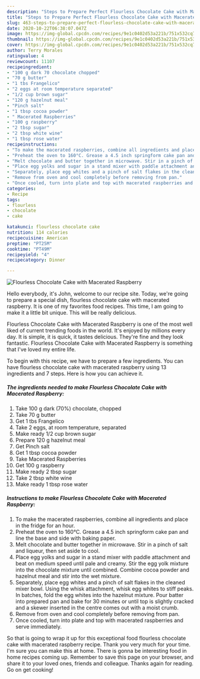 ```yaml
---
description: "Steps to Prepare Perfect Flourless Chocolate Cake with Macerated Raspberry"
title: "Steps to Prepare Perfect Flourless Chocolate Cake with Macerated Raspberry"
slug: 463-steps-to-prepare-perfect-flourless-chocolate-cake-with-macerated-raspberry
date: 2020-10-22T06:38:07.047Z
image: https://img-global.cpcdn.com/recipes/9e1c0402d53a221b/751x532cq70/flourless-chocolate-cake-with-macerated-raspberry-recipe-main-photo.jpg
thumbnail: https://img-global.cpcdn.com/recipes/9e1c0402d53a221b/751x532cq70/flourless-chocolate-cake-with-macerated-raspberry-recipe-main-photo.jpg
cover: https://img-global.cpcdn.com/recipes/9e1c0402d53a221b/751x532cq70/flourless-chocolate-cake-with-macerated-raspberry-recipe-main-photo.jpg
author: Terry Morales
ratingvalue: 4
reviewcount: 11107
recipeingredient:
- "100 g dark 70 chocolate chopped"
- "70 g butter"
- "1 tbs Frangelico"
- "2 eggs at room temperature separated"
- "1/2 cup brown sugar"
- "120 g hazelnut meal"
- "Pinch salt"
- "1 tbsp cocoa powder"
- " Macerated Raspberries"
- "100 g raspberry"
- "2 tbsp sugar"
- "2 tbsp white wine"
- "1 tbsp rose water"
recipeinstructions:
- "To make the macerated raspberries, combine all ingredients and place in the fridge for an hour."
- "Preheat the oven to 160°C. Grease a 4.5 inch springform cake pan and line the base and side with baking paper."
- "Melt chocolate and butter together in microwave. Stir in a pinch of salt and liqueur, then set aside to cool."
- "Place egg yolks and sugar in a stand mixer with paddle attachment and beat on medium speed until pale and creamy. Stir the egg yolk mixture into the chocolate mixture until combined. Combine cocoa powder and hazelnut meal and stir into the wet mixture."
- "Separately, place egg whites and a pinch of salt flakes in the cleaned mixer bowl. Using the whisk attachment, whisk egg whites to stiff peaks. In batches, fold the egg whites into the hazelnut mixture. Pour batter into prepared pan and bake for 30 minutes or until top is slightly cracked and a skewer inserted in the centre comes out with a moist crumb."
- "Remove from oven and cool completely before removing from pan."
- "Once cooled, turn into plate and top with macerated raspberries and serve immediately."
categories:
- Recipe
tags:
- flourless
- chocolate
- cake

katakunci: flourless chocolate cake 
nutrition: 114 calories
recipecuisine: American
preptime: "PT25M"
cooktime: "PT49M"
recipeyield: "4"
recipecategory: Dinner

---
```



![Flourless Chocolate Cake with Macerated Raspberry](https://img-global.cpcdn.com/recipes/9e1c0402d53a221b/751x532cq70/flourless-chocolate-cake-with-macerated-raspberry-recipe-main-photo.jpg)

Hello everybody, it's John, welcome to our recipe site. Today, we're going to prepare a special dish, flourless chocolate cake with macerated raspberry. It is one of my favorites food recipes. This time, I am going to make it a little bit unique. This will be really delicious.



Flourless Chocolate Cake with Macerated Raspberry is one of the most well liked of current trending foods in the world. It's enjoyed by millions every day. It is simple, it is quick, it tastes delicious. They're fine and they look fantastic. Flourless Chocolate Cake with Macerated Raspberry is something that I've loved my entire life.


To begin with this recipe, we have to prepare a few ingredients. You can have flourless chocolate cake with macerated raspberry using 13 ingredients and 7 steps. Here is how you can achieve it.

<!--inarticleads1-->

##### The ingredients needed to make Flourless Chocolate Cake with Macerated Raspberry:

1. Take 100 g dark (70%) chocolate, chopped
1. Take 70 g butter
1. Get 1 tbs Frangelico
1. Take 2 eggs, at room temperature, separated
1. Make ready 1/2 cup brown sugar
1. Prepare 120 g hazelnut meal
1. Get Pinch salt
1. Get 1 tbsp cocoa powder
1. Take  Macerated Raspberries
1. Get 100 g raspberry
1. Make ready 2 tbsp sugar
1. Take 2 tbsp white wine
1. Make ready 1 tbsp rose water




<!--inarticleads2-->

##### Instructions to make Flourless Chocolate Cake with Macerated Raspberry:

1. To make the macerated raspberries, combine all ingredients and place in the fridge for an hour.
1. Preheat the oven to 160°C. Grease a 4.5 inch springform cake pan and line the base and side with baking paper.
1. Melt chocolate and butter together in microwave. Stir in a pinch of salt and liqueur, then set aside to cool.
1. Place egg yolks and sugar in a stand mixer with paddle attachment and beat on medium speed until pale and creamy. Stir the egg yolk mixture into the chocolate mixture until combined. Combine cocoa powder and hazelnut meal and stir into the wet mixture.
1. Separately, place egg whites and a pinch of salt flakes in the cleaned mixer bowl. Using the whisk attachment, whisk egg whites to stiff peaks. In batches, fold the egg whites into the hazelnut mixture. Pour batter into prepared pan and bake for 30 minutes or until top is slightly cracked and a skewer inserted in the centre comes out with a moist crumb.
1. Remove from oven and cool completely before removing from pan.
1. Once cooled, turn into plate and top with macerated raspberries and serve immediately.




So that is going to wrap it up for this exceptional food flourless chocolate cake with macerated raspberry recipe. Thank you very much for your time. I'm sure you can make this at home. There is gonna be interesting food in home recipes coming up. Remember to save this page on your browser, and share it to your loved ones, friends and colleague. Thanks again for reading. Go on get cooking!
